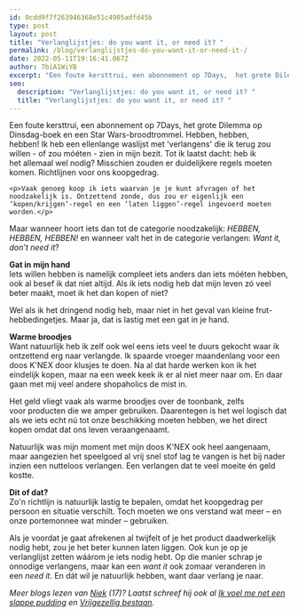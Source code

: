 ```yaml
---
id: 0cdd9f7f263946368e51c4905adfd45b
type: post
layout: post
title: "Verlanglijstjes: do you want it, or need it? "
permalink: /blog/verlanglijstjes-do-you-want-it-or-need-it-/
date: 2022-05-11T19:16:41.067Z
author: 7biA1WiYB
excerpt: "Een foute kersttrui, een abonnement op 7Days,  het grote Dilemma op Dinsdag-boek en een Star Wars-broodtrommel. Hebben, hebben, hebben! Ik heb een ellenlange waslijst met 'verlangens' die ik terug zou willen - of zou móéten - zien in mijn bezit. Tot ik laatst dacht: heb ik het allemaal wel nodig? Misschien zouden er duidelijkere regels moeten komen. Richtlijnen voor ons koopgedrag.  "
seo:
  description: "Verlanglijstjes: do you want it, or need it? "
  title: "Verlanglijstjes: do you want it, or need it? "
---
```

Een foute kersttrui, een abonnement op 7Days,  het grote Dilemma op Dinsdag-boek en een Star Wars-broodtrommel. Hebben, hebben, hebben! Ik heb een ellenlange waslijst met 'verlangens' die ik terug zou willen - of zou móéten - zien in mijn bezit. Tot ik laatst dacht: heb ik het allemaal wel nodig? Misschien zouden er duidelijkere regels moeten komen. Richtlijnen voor ons koopgedrag.  

    <p>Vaak genoeg koop ik iets waarvan je je kunt afvragen of het noodzakelijk is. Ontzettend zonde, dus zou er eigenlijk een ‘kopen/krijgen’-regel en een ‘laten liggen’-regel ingevoerd moeten worden.</p>
<p>Maar wanneer hoort iets dan tot de categorie noodzakelijk: <em>HEBBEN, HEBBEN, HEBBEN!</em> en wanneer valt het in de categorie verlangen: <em>Want it, don’t need it</em>?</p>
<p><b>Gat in mijn hand</b><br>Iets willen hebben is namelijk compleet iets anders dan iets móéten hebben, ook al besef ik dat niet altijd. Als ik iets nodig heb dat mijn leven zó veel beter maakt, moet ik het dan kopen of niet?</p>
<p>Wel als ik het dringend nodig heb, maar niet in het geval van kleine frut-hebbedingetjes. Maar ja, dat is lastig met een gat in je hand.</p>
<p><b>Warme broodjes</b><br>Want natuurlijk heb ik zelf ook wel eens iets veel te duurs gekocht waar ik ontzettend erg naar verlangde. Ik spaarde vroeger maandenlang voor een doos K'NEX door klusjes te doen. Na al dat harde werken kon ik het eindelijk kopen, maar na een week keek ik er al niet meer naar om. En daar gaan met mij veel andere shopaholics de mist in.</p>
<p>Het geld vliegt vaak als warme broodjes over de toonbank, zelfs voor producten die we amper gebruiken. Daarentegen is het wel logisch dat als we iets echt nú tot onze beschikking moeten hebben, we het direct kopen omdat dat ons leven veraangenaamt.</p>
<p>Natuurlijk was mijn moment met mijn doos K'NEX ook heel aangenaam, maar aangezien het speelgoed al vrij snel stof lag te vangen is het bij nader inzien een nutteloos verlangen. Een verlangen dat te veel moeite én geld kostte.</p>
<p><strong>Dit of dat?</strong><br>Zo'n richtlijn is natuurlijk lastig te bepalen, omdat het koopgedrag per persoon en situatie verschilt. Toch moeten we ons verstand wat meer – en onze portemonnee wat minder – gebruiken. </p>
<p>Als je voordat je gaat afrekenen al twijfelt of je het product daadwerkelijk nodig hebt, zou je het beter kunnen laten liggen. Ook kun je op je verlanglijst zetten wáárom je iets nodig hebt. Op die manier schrap je onnodige verlangens, maar kan een <em>want it</em> ook zomaar veranderen in een <em>need it</em>. En dát wil je natuurlijk hebben, want daar verlang je naar.</p>
<p><em>Meer blogs lezen van <a href="https://7dagen.netlify.app/users/niek-de-bruijn">Niek</a> (17)? Laatst schreef hij ook al <a href="https://7dagen.netlify.app/blog/ik-voel-me-net-een-slappe-pudding">Ik voel me net een slappe pudding</a> en <a href="https://7dagen.netlify.app/blog/vrijgezellig-bestaan">Vrijgezellig bestaan</a>.</em></p>  
